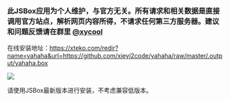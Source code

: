 ### 此JSBox应用为个人维护，与官方无关。所有请求和相关数据是直接调用官方站点，解析网页内容所得，不请求任何第三方服务器。建议和问题反馈请在群里 [@xycool](https://t.me/xycool)


在线安装地址：https://xteko.com/redir?name=yahaha&url=https://github.com/xieyi2code/yahaha/raw/master/.output/yahaha.box

![](http://ww1.sinaimg.cn/large/a8f55599gy1fxfqjoz7e3j20n01ds1ky.jpg)

请使用JSBox最新版本进行安装，不考虑兼容低版本。


